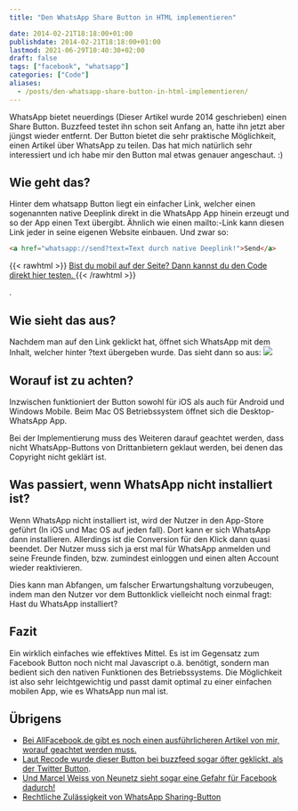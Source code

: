```yaml
---
title: "Den WhatsApp Share Button in HTML implementieren"

date: 2014-02-21T18:18:00+01:00
publishdate: 2014-02-21T18:18:00+01:00
lastmod: 2021-06-29T10:40:30+02:00
draft: false
tags: ["facebook", "whatsapp"]
categories: ["Code"]
aliases:
  - /posts/den-whatsapp-share-button-in-html-implementieren/
---
```


WhatsApp bietet neuerdings (Dieser Artikel wurde 2014 geschrieben) einen Share Button. Buzzfeed testet ihn schon seit Anfang an, hatte ihn jetzt aber jüngst wieder entfernt. Der Button bietet die sehr praktische Möglichkeit, einen Artikel über WhatsApp zu teilen. Das hat mich natürlich sehr interessiert und ich habe mir den Button mal etwas genauer angeschaut. :)

## Wie geht das?

Hinter dem whatsapp Button liegt ein einfacher Link, welcher einen sogenannten native Deeplink direkt in die WhatsApp App hinein erzeugt und so der App einen Text übergibt. Ähnlich wie einen mailto:-Link kann diesen Link jeder in seine eigenen Website einbauen. Und zwar so:

```html
<a href="whatsapp://send?text=Text durch native Deeplink!">Send</a>
```

{{< rawhtml >}}
<a href="whatsapp://send?text=Text durch native Deeplink">
Bist du mobil auf der Seite? Dann kannst du den Code direkt hier testen.
</a>
{{< /rawhtml >}}

.

## Wie sieht das aus?

Nachdem man auf den Link geklickt hat, öffnet sich WhatsApp mit dem Inhalt, welcher hinter ?text übergeben wurde. Das sieht dann so aus:
![](2014-09-29-buddybrand-WhatsUp-WhatsApp-.png)

## Worauf ist zu achten?

Inzwischen funktioniert der Button sowohl für iOS als auch für Android und Windows Mobile. Beim Mac OS Betriebssystem öffnet sich die Desktop-WhatsApp App.

Bei der Implementierung muss des Weiteren darauf geachtet werden, dass nicht WhatsApp-Buttons von Drittanbietern geklaut werden, bei denen das Copyright nicht geklärt ist.

## Was passiert, wenn WhatsApp nicht installiert ist?

Wenn WhatsApp nicht installiert ist, wird der Nutzer in den App-Store geführt (In iOS und Mac OS auf jeden fall). Dort kann er sich WhatsApp dann installieren. Allerdings ist die Conversion für den Klick dann quasi beendet. Der Nutzer muss sich ja erst mal für WhatsApp anmelden und seine Freunde finden, bzw. zumindest einloggen und einen alten Account wieder reaktivieren.

Dies kann man Abfangen, um falscher Erwartungshaltung vorzubeugen, indem man den Nutzer vor dem Buttonklick vielleicht noch einmal fragt: Hast du WhatsApp installiert?

## Fazit

Ein wirklich einfaches wie effektives Mittel. Es ist im Gegensatz zum Facebook Button noch nicht mal Javascript o.ä. benötigt, sondern man bedient sich den nativen Funktionen des Betriebssystems. Die Möglichkeit ist also sehr leichtgewichtig und passt damit optimal zu einer einfachen mobilen App, wie es WhatsApp nun mal ist.

## Übrigens

- [Bei AllFacebook.de gibt es noch einen ausführlicheren Artikel von mir, worauf geachtet werden muss.](http://allfacebook.de/features/was-der-whatsapp-share-button-kann-und-worauf-geachtet-werden-muss)
- [Laut Recode wurde dieser Button bei buzzfeed sogar öfter geklickt, als der Twitter Button](http://recode.net/2014/02/20/before-facebook-deal-whatsapp-was-helping-buzzfeed-and-shazam-go-viral-with-new-platform-tools/).
- [Und Marcel Weiss von Neunetz sieht sogar eine Gefahr für Facebook dadurch!](http://www.neunetz.com/2014/02/20/buzzfeed-sieht-mehr-aktivitat-bei-whatsapps-share-button-fur-apps-als-beim-twitter-button/)
- [Rechtliche Zulässigkeit von WhatsApp Sharing-Button](http://www.it-recht-kanzlei.de/whatsapp-sharing-button-direktmarketing.html)
